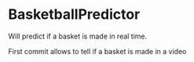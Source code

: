 # BasketballPredictor
Will predict if a basket is made in real time. 

First commit allows to tell if a basket is made in a video
